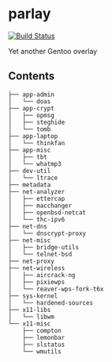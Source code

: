 parlay
======

[![Build Status](https://travis-ci.org/parazyd/parlay.svg?branch=master)](https://travis-ci.org/parazyd/parlay)

Yet another Gentoo overlay

## Contents

```
├── app-admin
│   └── doas
├── app-crypt
│   ├── opmsg
│   ├── steghide
│   └── tomb
├── app-laptop
│   └── thinkfan
├── app-misc
│   ├── tbt
│   └── whatmp3
├── dev-util
│   └── ltrace
├── metadata
├── net-analyzer
│   ├── ettercap
│   ├── macchanger
│   ├── openbsd-netcat
│   └── thc-ipv6
├── net-dns
│   └── dnscrypt-proxy
├── net-misc
│   ├── bridge-utils
│   └── telnet-bsd
├── net-proxy
├── net-wireless
│   ├── aircrack-ng
│   ├── pixiewps
│   └── reaver-wps-fork-t6x
├── sys-kernel
│   └── hardened-sources
├── x11-libs
│   └── libwm
└── x11-misc
    ├── compton
    ├── lemonbar
    ├── slstatus
    └── wmutils
```
